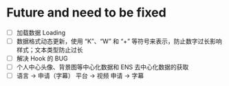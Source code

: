 # Future and need to be fixed

- [ ] 加载数据 Loading
- [ ] 数据格式动态更新，使用 “K”、“W” 和 “+” 等符号来表示，防止数字过长影响样式；文本类型防止过长
- [ ] 解决 Hook 的 BUG
- [ ] 个人中心头像、背景图等中心化数据和 ENS 去中心化数据的获取
- [ ] 语言 -> 申请（字幕） 平台 -> 视频 申请 -> 字幕
